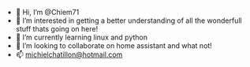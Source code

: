 - 👋 Hi, I’m @Chiem71
- 👀 I’m interested in getting a better understanding of all the wonderfull stuff thats going on here!
- 🌱 I’m currently learning linux and python
- 💞️ I’m looking to collaborate on home assistant and what not!
- 📫 michielchatillon@hotmail.com

<!---
Chiem71/Chiem71 is a ✨ special ✨ repository because its `README.md` (this file) appears on your GitHub profile.
You can click the Preview link to take a look at your changes.
--->
